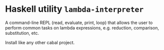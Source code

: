 # Haskell utility `lambda-interpreter`

A command-line REPL (read, evaluate, print, loop) that allows the user to perform common tasks on lambda expressions, e.g. reduction, comparison, substitution, etc.

Install like any other cabal project.
